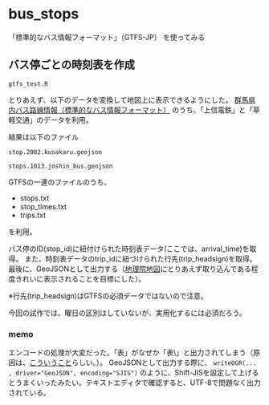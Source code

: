 # bus_stops
「標準的なバス情報フォーマット」（GTFS-JP） を使ってみる



## バス停ごとの時刻表を作成
```gtfs_test.R```

とりあえず、以下のデータを変換して地図上に表示できるようにした。
[群馬県内バス路線情報（標準的なバス情報フォーマット）](https://gma.jcld.jp/GMA_OPENDATA/)
のうち、「上信電鉄」と「草軽交通」のデータを利用。

結果は以下のファイル

```stop.2002.kusakaru.geojson```

```stops.1013.joshin_bus.geojson```

GTFSの一連のファイルのうち、

* stops.txt
* stop_times.txt
* trips.txt

を利用。

バス停のID(stop_id)に紐付けられた時刻表データ(ここでは、arrival_time)を取得。
また、時刻表データのtrip_idに紐づけられた行先(trip_headsign)を取得。
最後に、GeoJSONとして出力する（[地理院地図](https://maps.gsi.go.jp/)にとりあえず取り込んである程度きれいに表示されることを目標にした）。

※行先(trip_headsign)はGTFSの必須データではないので注意。

今回の試作では、曜日の区別はしていないが、実用化するには必須だろう。

### memo
エンコードの処理が大変だった。「表」がなぜか「表\」と出力されてしまう（原因は、[こういうこと](http://www.kent-web.com/pubc/garble.html)らしい。）。
GeoJSONとして出力する際に、
`writeOGR(... , driver="GeoJSON", encoding="SJIS")`
のように、Shift-JISを設定して上げるとうまくいったみたい。テキストエディタで確認すると、UTF-8で問題なく出力されている。



